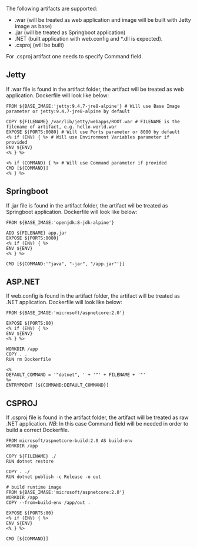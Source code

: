 The following artifacts are supported:
 * .war (will be treated as web application and image will be built with Jetty image as base)
 * .jar (will be treated as Springboot application)
 * .NET (built application with web.config and *.dll is expected).
 * .csproj (will be built)

For .csproj artifact one needs to specify Command field.

## Jetty

If .war file is found in the artifact folder, the artifact will be treated as web application.
Dockerfile will look like below:

    FROM ${BASE_IMAGE:'jetty:9.4.7-jre8-alpine'} # Will use Base Image parameter or jetty:9.4.7-jre8-alpine by default

    COPY ${FILENAME} /var/lib/jetty/webapps/ROOT.war # FILENAME is the filename of artifact, e.g. hello-world.war
    EXPOSE ${PORTS:8080} # Will use Ports parameter or 8080 by default
    <% if (ENV) { %> # Will use Environment Variables parameter if provided
    ENV ${ENV}
    <% } %>

    <% if (COMMAND) { %> # Will use Command parameter if provided
    CMD [${COMMAND}]
    <% } %>

## Springboot

If .jar file is found in the artifact folder, the artifact wil be treated as Springboot application.
Dockerfile will look like below:

    FROM ${BASE_IMAGE:'openjdk:8-jdk-alpine'}

    ADD ${FILENAME} app.jar
    EXPOSE ${PORTS:8080}
    <% if (ENV) { %>
    ENV ${ENV}
    <% } %>

    CMD [${COMMAND:'"java", "-jar", "/app.jar"'}]

## ASP.NET

If web.config is found in the artifact folder, the artifact will be treated as .NET application.
Dockerfile will look like below:

    FROM ${BASE_IMAGE:'microsoft/aspnetcore:2.0'}

    EXPOSE ${PORTS:80}
    <% if (ENV) { %>
    ENV ${ENV}
    <% } %>

    WORKDIR /app
    COPY . .
    RUN rm Dockerfile

    <%
    DEFAULT_COMMAND = '"dotnet", ' + '"' + FILENAME + '"'
    %>
    ENTRYPOINT [${COMMAND:DEFAULT_COMMAND}]

## CSPROJ

If .csproj file is found in the artifact folder, the artifact will be treated as raw .NET application.
*NB*: In this case Command field will be needed in order to build a correct Dockerfile.

    FROM microsoft/aspnetcore-build:2.0 AS build-env
    WORKDIR /app

    COPY ${FILENAME} ./
    RUN dotnet restore

    COPY . ./
    RUN dotnet publish -c Release -o out

    # build runtime image
    FROM ${BASE_IMAGE:'microsoft/aspnetcore:2.0'}
    WORKDIR /app
    COPY --from=build-env /app/out .

    EXPOSE ${PORTS:80}
    <% if (ENV) { %>
    ENV ${ENV}
    <% } %>

    CMD [${COMMAND}]


